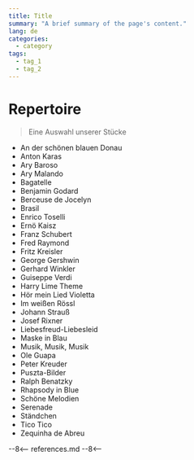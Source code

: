 ```yaml
---
title: Title
summary: "A brief summary of the page's content."
lang: de
categories:
  - category
tags:
  - tag_1
  - tag_2
---
```


# Repertoire

> Eine Auswahl unserer Stücke

<!-- more -->

- An der schönen blauen Donau
- Anton Karas
- Ary Baroso
- Ary Malando
- Bagatelle
- Benjamin Godard
- Berceuse de Jocelyn
- Brasil
- Enrico Toselli
- Ernö Kaisz
- Franz Schubert
- Fred Raymond
- Fritz Kreisler
- George Gershwin
- Gerhard Winkler
- Guiseppe Verdi
- Harry Lime Theme
- Hör mein Lied Violetta
- Im weißen Rössl
- Johann Strauß
- Josef Rixner
- Liebesfreud-Liebesleid
- Maske in Blau
- Musik, Musik, Musik
- Ole Guapa
- Peter Kreuder
- Puszta-Bilder
- Ralph Benatzky
- Rhapsody in Blue
- Schöne Melodien
- Serenade
- Ständchen
- Tico Tico
- Zequinha de Abreu

--8<--
references.md
--8<--
